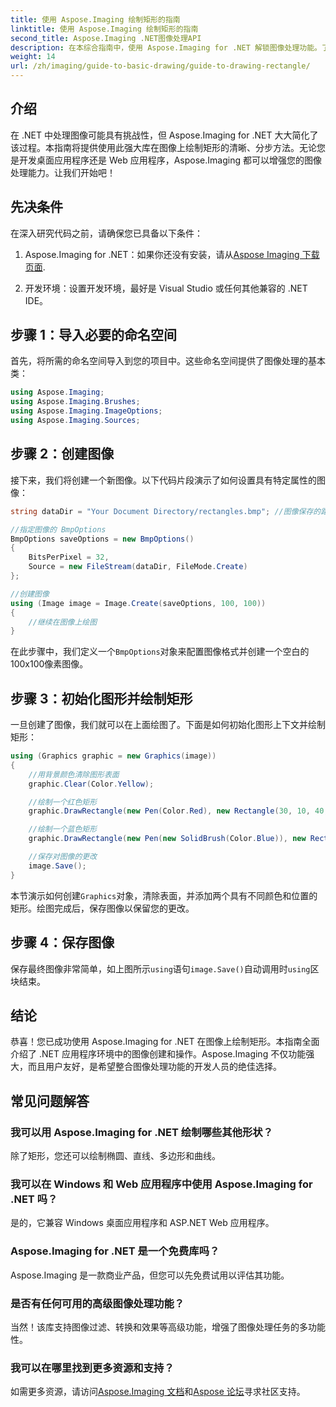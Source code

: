 ```yaml
---
title: 使用 Aspose.Imaging 绘制矩形的指南
linktitle: 使用 Aspose.Imaging 绘制矩形的指南
second_title: Aspose.Imaging .NET图像处理API
description: 在本综合指南中，使用 Aspose.Imaging for .NET 解锁图像处理功能。了解如何创建和处理图像，特别是如何绘制具有自定义颜色和大小的矩形。
weight: 14
url: /zh/imaging/guide-to-basic-drawing/guide-to-drawing-rectangle/
---
```

## 介绍

在 .NET 中处理图像可能具有挑战性，但 Aspose.Imaging for .NET 大大简化了该过程。本指南将提供使用此强大库在图像上绘制矩形的清晰、分步方法。无论您是开发桌面应用程序还是 Web 应用程序，Aspose.Imaging 都可以增强您的图像处理能力。让我们开始吧！

## 先决条件

在深入研究代码之前，请确保您已具备以下条件：

1.  Aspose.Imaging for .NET：如果你还没有安装，请从[Aspose Imaging 下载页面](https://releases.aspose.com/imaging/net/).

2. 开发环境：设置开发环境，最好是 Visual Studio 或任何其他兼容的 .NET IDE。

## 步骤 1：导入必要的命名空间

首先，将所需的命名空间导入到您的项目中。这些命名空间提供了图像处理的基本类：

```csharp
using Aspose.Imaging;
using Aspose.Imaging.Brushes;
using Aspose.Imaging.ImageOptions;
using Aspose.Imaging.Sources;
```

## 步骤 2：创建图像

接下来，我们将创建一个新图像。以下代码片段演示了如何设置具有特定属性的图像：

```csharp
string dataDir = "Your Document Directory/rectangles.bmp"; //图像保存的路径

//指定图像的 BmpOptions
BmpOptions saveOptions = new BmpOptions()
{
    BitsPerPixel = 32,
    Source = new FileStream(dataDir, FileMode.Create)
};

//创建图像
using (Image image = Image.Create(saveOptions, 100, 100))
{
    //继续在图像上绘图
}
```

在此步骤中，我们定义一个`BmpOptions`对象来配置图像格式并创建一个空白的100x100像素图像。

## 步骤 3：初始化图形并绘制矩形

一旦创建了图像，我们就可以在上面绘图了。下面是如何初始化图形上下文并绘制矩形：

```csharp
using (Graphics graphic = new Graphics(image))
{
    //用背景颜色清除图形表面
    graphic.Clear(Color.Yellow);

    //绘制一个红色矩形
    graphic.DrawRectangle(new Pen(Color.Red), new Rectangle(30, 10, 40, 80));

    //绘制一个蓝色矩形
    graphic.DrawRectangle(new Pen(new SolidBrush(Color.Blue)), new Rectangle(10, 30, 80, 40));

    //保存对图像的更改
    image.Save();
}
```

本节演示如何创建`Graphics`对象，清除表面，并添加两个具有不同颜色和位置的矩形。绘图完成后，保存图像以保留您的更改。

## 步骤 4：保存图像

保存最终图像非常简单，如上图所示`using`语句`image.Save()`自动调用时`using`区块结束。

## 结论

恭喜！您已成功使用 Aspose.Imaging for .NET 在图像上绘制矩形。本指南全面介绍了 .NET 应用程序环境中的图像创建和操作。Aspose.Imaging 不仅功能强大，而且用户友好，是希望整合图像处理功能的开发人员的绝佳选择。

## 常见问题解答

### 我可以用 Aspose.Imaging for .NET 绘制哪些其他形状？
除了矩形，您还可以绘制椭圆、直线、多边形和曲线。

### 我可以在 Windows 和 Web 应用程序中使用 Aspose.Imaging for .NET 吗？
是的，它兼容 Windows 桌面应用程序和 ASP.NET Web 应用程序。

### Aspose.Imaging for .NET 是一个免费库吗？
Aspose.Imaging 是一款商业产品，但您可以先免费试用以评估其功能。

### 是否有任何可用的高级图像处理功能？
当然！该库支持图像过滤、转换和效果等高级功能，增强了图像处理任务的多功能性。

### 我可以在哪里找到更多资源和支持？
如需更多资源，请访问[Aspose.Imaging 文档](https://reference.aspose.com/imaging/net/)和[Aspose 论坛](https://forum.aspose.com/)寻求社区支持。